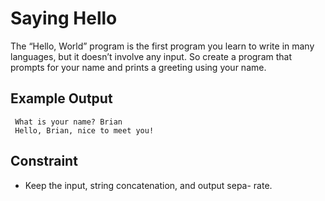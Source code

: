 # Saying Hello

The “Hello, World” program is the first program you learn
to write in many languages, but it doesn’t involve any input.
So create a program that prompts for your name and prints
a greeting using your name.

## Example Output

```
 What is your name? Brian
 Hello, Brian, nice to meet you!
```

## Constraint

- Keep the input, string concatenation, and output sepa-
rate.

<!-- ## Challenges

- Write a new version of the program without using any variables. -->
